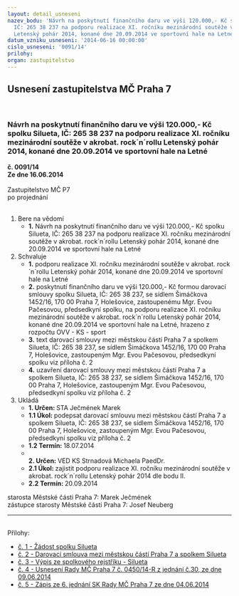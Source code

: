 ```yaml
---
layout: detail_usneseni
nazev_bodu: 'Návrh na poskytnutí finančního daru ve výši 120.000,- Kč spolku Silueta,
  IČ: 265 38 237 na podporu realizace XI. ročníku mezinárodní soutěže v akrobat. rock´n´rollu
  Letenský pohár 2014, konané dne 20.09.2014 ve sportovní hale na Letné'
datum_vzniku_usneseni: '2014-06-16 00:00:00'
cislo_usneseni: '0091/14'
prilohy: 
organ: zastupitelstvo
---
```

<div id="ucUsn_pList" class="usn">
	<span><h2>Usnesení zastupitelstva MČ Praha 7 </h2>
<br></span><div class="standBody">
<span><h3>Návrh na poskytnutí finančního daru ve výši 120.000,- Kč spolku Silueta, IČ: 265 38 237 na podporu realizace XI. ročníku mezinárodní soutěže v akrobat. rock´n´rollu Letenský pohár 2014, konané dne 20.09.2014 ve sportovní hale na Letné</h3></span><div class="center">
		<strong>č. 0091/14</strong><br>
	</div>
<div class="center">
		<strong>Ze dne 16.06.2014</strong><br><br>
	</div>Zastupitelstvo MČ P7<br> po projednání<br><br><ol>
<li>Bere na vědomí<ul><li>
<strong>1.</strong> Návrh na poskytnutí finančního daru ve výši 120.000,- Kč spolku Silueta, IČ: 265 38 237 na podporu realizace XI. ročníku mezinárodní soutěže v akrobat. rock´n´rollu Letenský pohár 2014, konané dne 20.09.2014 ve sportovní hale na Letné</li></ul>
</li>
<li>Schvaluje<ul>
<li>
<strong>1.</strong> podporu realizace XI. ročníku mezinárodní soutěže v akrobat. rock´n´rollu Letenský pohár 2014, konané dne 20.09.2014 ve sportovní hale na Letné</li>
<li>
<strong>2.</strong> poskytnutí finančního daru ve výši 120.000,- Kč formou darovací smlouvy  spolku Silueta, IČ: 265 38 237, se sídlem Šimáčkova 1452/16, 170 00 Praha 7, Holešovice, zastoupenému Mgr. Evou Pačesovou, předsedkyní spolku, na podporu realizace XI. ročníku mezinárodní soutěže v akrobat. rock´n´rollu Letenský pohár 2014, konané dne 20.09.2014 ve sportovní hale na Letné,  hrazeno z rozpočtu OVV - KS - sport</li>
<li>
<strong>3.</strong> text darovací smlouvy mezi městskou částí Praha 7 a spolkem Silueta,  IČ: 265 38 237, se sídlem Šimáčkova 1452/16, 170 00 Praha 7, Holešovice, zastoupeným Mgr. Evou Pačesovou, předsedkyní spolku viz příloha č. 2</li>
<li>
<strong>4.</strong> uzavření darovací smlouvy mezi městskou částí Praha 7 a spolkem Silueta,  IČ: 265 38 237, se sídlem Šimáčkova 1452/16, 170 00 Praha 7, Holešovice, zastoupeným Mgr. Evou Pačesovou, předsedkyní spolku viz příloha č. 2    </li>
</ul>
</li>
<li>Ukládá<ul>
<li>
<strong>1. Určen: </strong>STA Ječmének Marek</li>
<li>
<strong>1.1 Úkol: </strong>podepsat darovací smlouvu mezi městskou částí Praha 7 a spolkem Silueta, IČ: 265 38 237, se sídlem Šimáčkova 1452/16, 170 00 Praha 7, Holešovice, zastoupeným Mgr. Evou Pačesovou, předsedkyní spolku viz příloha č. 2</li>
<li>
<strong>1.2 Termín: </strong>18.07.2014</li>
<li>
<strong><br>2. Určen: </strong>VED KS Strnadová Michaela PaedDr.</li>
<li>
<strong>2.1 Úkol: </strong>zajistit podporu realizace XI. ročníku mezinárodní soutěže v akrobat. rock´n´rollu Letenský pohár 2014 dle bodu II.</li>
<li>
<strong>2.2 Termín: </strong>20.09.2014</li>
</ul>
</li>
</ol>starosta Městské části Praha 7: Marek Ječmének<br>zástupce starosty Městské části Praha 7: Josef Neuberg<hr>
<br>Přílohy: <ul>
<li><a href="/zdroj.aspx?typ=4&amp;id=56785&amp;sh=1065062037" target="_blank" title="Soubor (.pdf 98,1 kB)-nové okno">č. 1 - Žádost spolku Silueta</a></li> <li><a href="/zdroj.aspx?typ=4&amp;id=56786&amp;sh=1064961397" target="_blank" title="Soubor (.doc 49 kB)-nové okno">č. 2 - Darovací smlouva mezi městskou částí Praha 7 a spolkem Silueta</a></li> <li><a href="/zdroj.aspx?typ=4&amp;id=56787&amp;sh=1065128277" target="_blank" title="Soubor (.pdf 47,8 kB)-nové okno">č. 3 - Výpis ze spolkového rejstříku - Silueta</a></li> <li><a href="/zdroj.aspx?typ=4&amp;id=56788&amp;sh=1048736053" target="_blank" title="Soubor (.doc 34 kB)-nové okno">č. 4 - Usnesení Rady MČ Praha 7 č. 0450/14-R z jednání č.30, ze dne 09.06.2014</a></li> <li><a href="/zdroj.aspx?typ=4&amp;id=56789&amp;sh=1048845589" target="_blank" title="Soubor (.doc 71,5 kB)-nové okno">č. 5 - Zápis ze 6. jednání SK Rady MČ Praha 7 ze dne 04.06.2014</a></li> </ul>
</div>
</div>